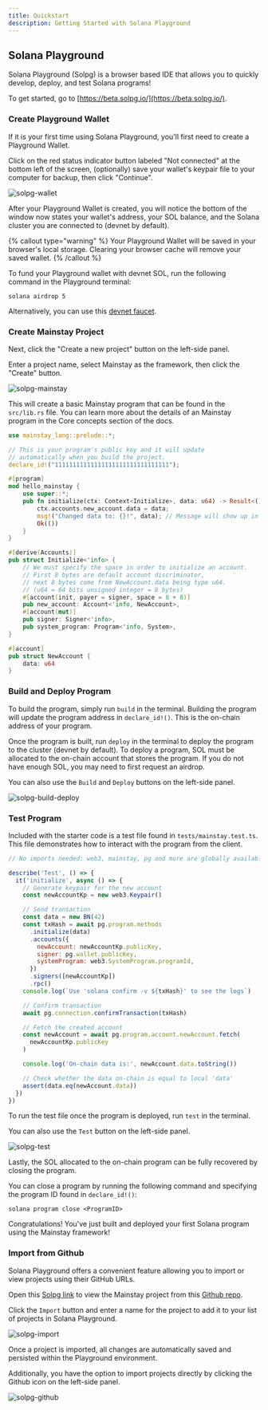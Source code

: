 ```yaml
---
title: Quickstart
description: Getting Started with Solana Playground
---
```


## Solana Playground

Solana Playground (Solpg) is a browser based IDE that allows you to quickly develop, deploy, and test Solana programs!

To get started, go to [https://beta.solpg.io/](https://beta.solpg.io/).

### Create Playground Wallet

If it is your first time using Solana Playground, you'll first need to create a Playground Wallet.

Click on the red status indicator button labeled "Not connected" at the bottom left of the screen, (optionally) save your wallet's keypair file to your computer for backup, then click "Continue".

![solpg-wallet](/solpg-wallet.png)

After your Playground Wallet is created, you will notice the bottom of the window now states your wallet's address, your SOL balance, and the Solana cluster you are connected to (devnet by default).

{% callout type="warning" %}
Your Playground Wallet will be saved in your browser's local storage. Clearing your browser cache will remove your saved wallet.
{% /callout %}

To fund your Playground wallet with devnet SOL, run the following command in the Playground terminal:

```
solana airdrop 5
```

Alternatively, you can use this [devnet faucet](https://faucet.solana.com/).

### Create Mainstay Project

Next, click the "Create a new project" button on the left-side panel.

Enter a project name, select Mainstay as the framework, then click the "Create" button.

![solpg-mainstay](/solpg-mainstay.png)

This will create a basic Mainstay program that can be found in the `src/lib.rs` file.
You can learn more about the details of an Mainstay program in the Core concepts section of the docs.

```rust
use mainstay_lang::prelude::*;

// This is your program's public key and it will update
// automatically when you build the project.
declare_id!("11111111111111111111111111111111");

#[program]
mod hello_mainstay {
    use super::*;
    pub fn initialize(ctx: Context<Initialize>, data: u64) -> Result<()> {
        ctx.accounts.new_account.data = data;
        msg!("Changed data to: {}!", data); // Message will show up in the tx logs
        Ok(())
    }
}

#[derive(Accounts)]
pub struct Initialize<'info> {
    // We must specify the space in order to initialize an account.
    // First 8 bytes are default account discriminator,
    // next 8 bytes come from NewAccount.data being type u64.
    // (u64 = 64 bits unsigned integer = 8 bytes)
    #[account(init, payer = signer, space = 8 + 8)]
    pub new_account: Account<'info, NewAccount>,
    #[account(mut)]
    pub signer: Signer<'info>,
    pub system_program: Program<'info, System>,
}

#[account]
pub struct NewAccount {
    data: u64
}
```

### Build and Deploy Program

To build the program, simply run `build` in the terminal. Building the program will update the program address in `declare_id!()`. This is the on-chain address of your program.

Once the program is built, run `deploy` in the terminal to deploy the program to the cluster (devnet by default).
To deploy a program, SOL must be allocated to the on-chain account that stores the program. If you do not have enough SOL, you may need to first request an airdrop.

You can also use the `Build` and `Deploy` buttons on the left-side panel.

![solpg-build-deploy](/solpg-build-deploy.png)

### Test Program

Included with the starter code is a test file found in `tests/mainstay.test.ts`.
This file demonstrates how to interact with the program from the client.

```javascript
// No imports needed: web3, mainstay, pg and more are globally available

describe('Test', () => {
  it('initialize', async () => {
    // Generate keypair for the new account
    const newAccountKp = new web3.Keypair()

    // Send transaction
    const data = new BN(42)
    const txHash = await pg.program.methods
      .initialize(data)
      .accounts({
        newAccount: newAccountKp.publicKey,
        signer: pg.wallet.publicKey,
        systemProgram: web3.SystemProgram.programId,
      })
      .signers([newAccountKp])
      .rpc()
    console.log(`Use 'solana confirm -v ${txHash}' to see the logs`)

    // Confirm transaction
    await pg.connection.confirmTransaction(txHash)

    // Fetch the created account
    const newAccount = await pg.program.account.newAccount.fetch(
      newAccountKp.publicKey
    )

    console.log('On-chain data is:', newAccount.data.toString())

    // Check whether the data on-chain is equal to local 'data'
    assert(data.eq(newAccount.data))
  })
})
```

To run the test file once the program is deployed, run `test` in the terminal.

You can also use the `Test` button on the left-side panel.

![solpg-test](/solpg-test.png)

Lastly, the SOL allocated to the on-chain program can be fully recovered by closing the program.

You can close a program by running the following command and specifying the program ID found in `declare_id!()`:

```
solana program close <ProgramID>
```

Congratulations! You've just built and deployed your first Solana program using the Mainstay framework!

### Import from Github

Solana Playground offers a convenient feature allowing you to import or view projects using their GitHub URLs.

Open this [Solpg link](https://beta.solpg.io/https://github.com/solana-developers/mainstay-examples/tree/main/quickstart) to view the Mainstay project from this [Github repo](https://github.com/solana-developers/mainstay-examples/tree/main/quickstart).

Click the `Import` button and enter a name for the project to add it to your list of projects in Solana Playground.

![solpg-import](/solpg-import.png)

Once a project is imported, all changes are automatically saved and persisted within the Playground environment.

Additionally, you have the option to import projects directly by clicking the Github icon on the left-side panel.

![solpg-github](/solpg-github.png)
